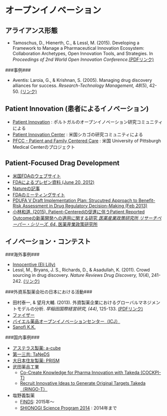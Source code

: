 # オープンイノベーション
## アライアンス形態
* Tamoschus, D., Hienerth, C., & Lessl, M. (2015). Developing a Framework to Manage a Pharmaceutical Innovation Ecosystem: Collaboration Archetypes, Open Innovation Tools, and Strategies. In _Proceedings of 2nd World Open Innovation Conference_.[(PDFリンク)  ](http://woic.corporateinnovation.berkeley.edu/wp-content/uploads/2015/12/D.-Tamoschus-Winning-Best-Student-Paper.pdf)

###事例###
* Aventis: Laroia, G., & Krishnan, S. (2005). Managing drug discovery alliances for success. _Research-Technology Management, 48_(5), 42-50. [(リンク)](http://www.tandfonline.com/doi/abs/10.1080/08956308.2005.11657337)

## Patient Innovation (患者によるイノベーション)
* [Patient Innovation](https://patient-innovation.com/) : ポルトガルのオープンイノベーション研究コミュニティによる
* [Patient Innovation Center](http://www.patientinnovationcenter.org/) : 米国シカゴの研究コミュニティによる
* [PFCC - Patient and Family Centered Care](http://www.pfcc.org/) : 米国 University of Pittsburgh Medical Centerのプロジェクト

## Patient-Focused Drag Development
* [米国FDAのウェブサイト](http://www.fda.gov/ForIndustry/UserFees/PrescriptionDrugUserFee/ucm347317.htm)
 * [FDAによるプレゼン資料 (June 20, 2012)](http://www.fda.gov/downloads/AboutFDA/CentersOffices/OfficeofMedicalProductsandTobacco/CDER/UCM310754.pdf)
 * [Natureの記事](http://search.ebscohost.com/login.aspx?direct=true&db=a9h&AN=90049131&lang=ja&site=ehost-live)
 * [FDAのミーティングサイト](http://www.fda.gov/ForIndustry/UserFees/PrescriptionDrugUserFee/ucm430885.htm)
 * [PDUFA V Draft Implementation Plan: Strucutred Approach to Benefit-Risk Assessment in Drug Regulatory Decision-Making (Feb 2013)](http://www.fda.gov/downloads/ForIndustry/UserFees/PrescriptionDrugUserFee/UCM329758.pdf)
 * [小林和道. (2015). Patient-Centeredの促進に伴うPatient Reported Outcomeの新薬開発への適用に関する研究 _医薬産業政策研究所
リサーチペーパー・シリーズ, 64_. 医薬産業政策研究所](http://www.jpma.or.jp/opir/research/rs_064/paper_64.pdf)

## イノベーション・コンテスト
###海外事例###
* [Innocentive (Eli Lilly)](http://www.innocentive.com/)
 * Lessl, M., Bryans, J. S., Richards, D., & Asadullah, K. (2011). Crowd sourcing in drug discovery. _Nature Reviews Drug Discovery, 10_(4), 241-242.  [(リンク)](http://www.nature.com/nrd/journal/v10/n4/abs/nrd3412.html)

###外資系製薬会社の日本における活動###
* 田村泰一, & 望月大輔. (2013). 外資製薬企業におけるグローバルマネジメントモデルの分析. _早稲田国際経営研究, (44)_, 125-133. [(PDFリンク)](https://dspace.wul.waseda.ac.jp/dspace/bitstream/2065/39157/1/KokusaiKeieiKenkyu_44_Tamura.pdf)
* [ファイザー](http://www.pfizer.co.jp/pfizer/development/innovation/index.html)
* [バイエル薬品オープンイノベーションセンター（ICJ）](https://openinnovation.bayer.co.jp/)
* [Sanofi K.K.](http://www.sanofi.co.jp/l/jp/ja/layout.jsp?scat=B06BF767-6E63-4F24-8C08-DE859116F7A8)

###国内事例###
* [アステラス製薬: a-cube](http://www.astellas.com/jp/a-cube/)
* [第一三共: TaNeDS](http://www.daiichisankyo.co.jp/corporate/rd/taneds/)
* [大日本住友製薬: PRISM](http://www.ds-pharma.co.jp/prism/)
* 武田薬品工業
  * [Co-Create Knowledge for Pharma Innovation with Takeda (COCKPI-T)](https://www.takeda.co.jp/research/openi/cockpit/)
  * [Recruit Innovative Ideas to Generate Original Targets Takeda（RINGO-T）](https://www.takeda.co.jp/research/openi/ringot/)
* 塩野義製薬
  * [FINDS](http://www.shionogi.co.jp/finds/): 2015年〜
  * [SHIONOGI Science Program 2014](http://www.shionogi.co.jp/ssp/jp/) : 2014年まで

